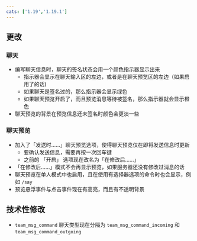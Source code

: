 ```yaml
---
cats: ['1.19','1.19.1']
---
```

## 更改
### 聊天
* 编写聊天信息时，聊天的签名状态会用一个颜色指示器显示出来
	* 指示器会显示在聊天输入区的左边，或者是在聊天预览区的左边（如果启用了的话)
	* 如果聊天是签名过的，那么指示器会显示绿色
	* 如果聊天预览开启了，而且预览消息等待被签名，那么指示器就会显示橙色
* 聊天预览的背景在预览信息还未签名时颜色会更淡一些
### 聊天预览
* 加入了「发送时……」聊天预览选项，使得聊天预览仅在即将发送信息时更新
	* 要确认发送信息，需要再按一次回车键
	* 之前的 「开启」 选项现在改名为「在修改后……」
* 「在修改后……」模式不会再显示预览，如果服务器还没有修改过消息的话
* 聊天预览在单人模式中也启用，且在使用有选择器选项的命令时也会显示，例如 `/say`
* 预览悬浮事件与点击事件现在有高亮，而且有不透明背景
## 技术性修改
* `team_msg_command` 聊天类型现在分隔为 `team_msg_command_incoming` 和 `team_msg_command_outgoing`
